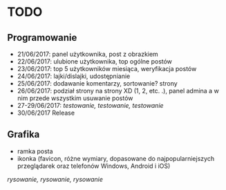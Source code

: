 # TODO
## Programowanie
* 21/06/2017: panel użytkownika, post z obrazkiem
* 22/06/2017: ulubione użytkownika, top ogólne postów
* 23/06/2017: top 5 użytkowników miesiąca, weryfikacja postów
* 24/06/2017: lajki/dislajki, udostępnianie
* 25/06/2017: dodawanie komentarzy, sortowanie? strony
* 26/06/2017: podział strony na strony XD (1, 2, etc. .), panel admina a w nim przede wszystkim usuwanie postów
* 27-29/06/2017: *testowanie, testowanie, testowanie*
* 30/06/2017 Release

## Grafika
* ramka posta
* ikonka (favicon, różne wymiary, dopasowane do najpopularniejszych przeglądarek
  oraz telefonów Windows, Android i iOS)

*rysowanie, rysowanie, rysowanie*
